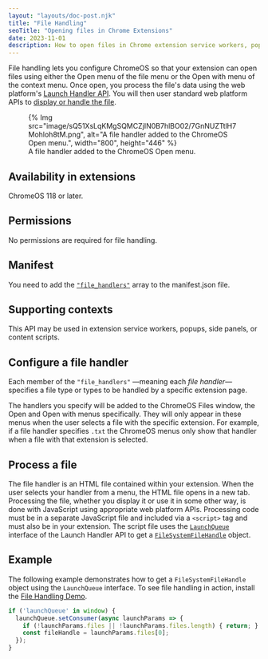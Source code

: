 ```yaml
---
layout: "layouts/doc-post.njk"
title: "File Handling"
seoTitle: "Opening files in Chrome Extensions"
date: 2023-11-01
description: How to open files in Chrome extension service workers, popups, side panels, or content scripts.
---
```

File handling lets you configure ChromeOS so that your extension can open files using either the Open menu of the file menu or the Open with menu of the context menu. Once open, you process the file's data using the web platform's [Launch Handler API](https://developer.mozilla.org/docs/Web/API/Launch_Handler_API). You will then user standard web platform APIs to [display or handle the file]().

<figure>
  {% Img src="image/sQ51XsLqKMgSQMCZjIN0B7hlBO02/7GnNUZTtlH7Mohloh8tM.png", alt="A file handler added to the ChromeOS Open menu.", width="800", height="446" %}
  <figcaption>A file handler added to the ChromeOS Open menu.</figcaption>
</figure>

## Availability in extensions

ChromeOS 118 or later.

## Permissions

No permissions are required for file handling.

## Manifest

You need to add the [`"file_handlers"`](/docs/extensions/mv3/manifest/file_handlers/) array to the manifest.json file.

## Supporting contexts

This API may be used in extension service workers, popups, side panels, or content scripts.

## Configure a file handler

Each member of the `"file_handlers"` &mdash;meaning each _file handler_&mdash;specifies a file type or types to be handled by a specific extension page.

The handlers you specify will be added to the ChromeOS Files window, the Open and Open with menus specifically. They will only appear in these menus when the user selects a file with the specific extension. For example, if a file handler specifies `.txt` the ChromeOS menus only show that handler when a file with that extension is selected.

## Process a file

The file handler is an HTML file contained within your extension. When the user selects your handler from a menu, the HTML file opens in a new tab. Processing the file, whether you display it or use it in some other way, is done with JavaScript using appropriate web platform APIs. Processing code must be in a separate JavaScript file and included via a `<script>` tag and must also be in your extension. The script file uses the [`LaunchQueue`](https://developer.mozilla.org/docs/Web/API/LaunchQueue) interface of the Launch Handler API to get a [`FileSystemFileHandle`](https://developer.mozilla.org/docs/Web/API/FileSystemFileHandle) object.


## Example

The following example demonstrates how to get a `FileSystemFileHandle` object using the `LaunchQueue` interface. To see file handling in action, install the [File Handling Demo](https://github.com/GoogleChrome/chrome-extensions-samples/tree/main/functional-samples/cookbook.file_handlers/README.md).

```javascript
if ('launchQueue' in window) {
  launchQueue.setConsumer(async launchParams => {
    if (!launchParams.files || !launchParams.files.length) { return; }
    const fileHandle = launchParams.files[0];
  });
}
``````
